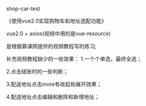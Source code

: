 shop-car-test

《使用vue2.0实现购物车和地址选配功能》

vue2.0 + axios(视频中用的是vue-resource)

是根据慕课网提供的视频教程写的练习;

补充视频教程缺少的一些效果：
1.一个个单选，最终全选；

2.点击结账时的一些判断；

3.配送地址点击more有收起和展开效果；

4.配送地址点击编辑和删除和新增地址；

